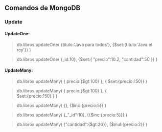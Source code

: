 ## Comandos de MongoDB
### Update

#### UpdateOne:

>db.libros.updateOne(
    {titulo:'Java para todos'},
    {$set:{titulo:'Java el rey'}}
)

>db.libros.updateOne(
    {_id:10},
    {$set:{
        "precio":10.2,
        "cantidad":50
        }}
)

#### UpdateMany:

>db.libros.updateMany(
{
    precio:{$gt:100}
},
{
    $set:{precio:150}}
)

>db.libros.updateMany(
{
    precio:{$gt:100}
},
{   
    $set:{precio:150}
}
)

>db.libros.updateMany(
    {},
    {$inc:{precio:5}}
)

>db.libros.updateMany(
    {_"_id":10},
    {{$inc:{precio:5}}}
)

>db.libros.updateMany(
    {"cantidad":{$gt:20}},
    {$mul:{precio:2}}
)